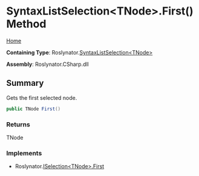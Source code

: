 <a name="_top"></a>

# SyntaxListSelection\<TNode>\.First\(\) Method

[Home](../../../README.md#_top)

**Containing Type**: Roslynator\.[SyntaxListSelection\<TNode>](../README.md#_top)

**Assembly**: Roslynator\.CSharp\.dll

## Summary

Gets the first selected node\.

```csharp
public TNode First()
```

### Returns

TNode

### Implements

* Roslynator\.[ISelection\<TNode>.First](../../ISelection-1/First/README.md#_top)
